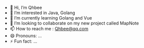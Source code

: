 - 👋 Hi, I’m Qhbee
- 👀 I’m interested in Java, Golang
- 🌱 I’m currently learning Golang and Vue
- 💞️ I’m looking to collaborate on my new project called MapNote
- 📫 How to reach me : Qhbee@qq.com
- 😄 Pronouns: ...
- ⚡ Fun fact: ...

<!---
Qhbee/Qhbee is a ✨ special ✨ repository because its `README.md` (this file) appears on your GitHub profile.
You can click the Preview link to take a look at your changes.
--->
